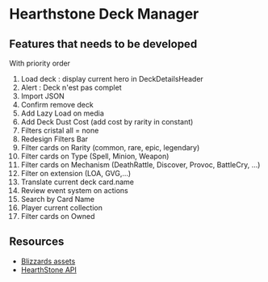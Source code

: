 Hearthstone Deck Manager
========================

Features that needs to be developed
-----------------------------------

With priority order

1. Load deck : display current hero in DeckDetailsHeader
2. Alert : Deck n'est pas complet 
3. Import JSON
4. Confirm remove deck
5. Add Lazy Load on media
6. Add Deck Dust Cost (add cost by rarity in constant)
7. Filters cristal all = none
8. Redesign Filters Bar
9. Filter cards on Rarity (common, rare, epic, legendary)
10. Filter cards on Type (Spell, Minion, Weapon)
11. Filter cards on Mechanism (DeathRattle, Discover, Provoc, BattleCry, ...)
12. Filter on extension (LOA, GVG,...)
13. Translate current deck card.name
14. Review event system on actions
15. Search by Card Name
16. Player current collection
17. Filter cards on Owned


Resources
---------

- [Blizzards assets](http://blizzard.gamespress.com)
- [HearthStone API](https://market.mashape.com/omgvamp/hearthstone)
